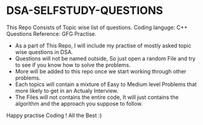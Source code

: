 # DSA-SELFSTUDY-QUESTIONS

This Repo Consists of Topic wise list of questions.
Coding languge: C++
Questions Reference: GFG Practise.

- As a part of This Repo, I will include my practise of mostly asked topic wise questions in DSA.
- Questions will not be named outside, So just open a random File and try to see if you know how to solve the problems.
- More will be added to this repo once we start working through other problems.
- Each topics will contain a mixture of Easy to Medium level Problems that more likely to get in an Actualy Interview.
- The Files will not contains the entire code, It will just contains the algorithm and the approach you suppose to follow.

Happy practise Coding !
All the Best :)
